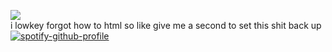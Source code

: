 ![](https://komarev.com/ghpvc/?username=innocntluvr)
<br> i lowkey forgot how to html so like give me a second to set this shit back up 
<br> [![spotify-github-profile](https://spotify-github-profile.kittinanx.com/api/view?uid=58v4bgn913mo9fs0czwekk4cg&cover_image=true&theme=default&show_offline=false&background_color=121212&interchange=false)](https://github.com/kittinan/spotify-github-profile)

